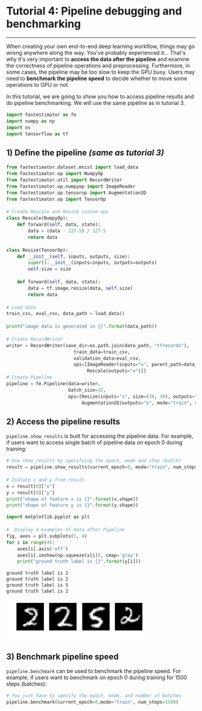 # Tutorial 4: Pipeline debugging and benchmarking
___
When creating your own end-to-end deep learning workflow, things may go wrong anywhere along the way. You've probably experienced it... That's why it's very important to __access the data after the pipeline__ and examine the correctness of pipeline operations and preprocessing. Furthermore, in some cases, the pipeline may be too slow to keep the GPU busy. Users may need to __benchmark the pipeline speed__ to decide whether to move some operations to GPU or not.

In this tutorial, we are going to show you how to access pipeline results and do pipeline benchmarking. We will use the same pipeline as in tutorial 3.


```python
import fastestimator as fe
import numpy as np
import os
import tensorflow as tf
```

## 1) Define the pipeline *(same as tutorial 3)*


```python
from fastestimator.dataset.mnist import load_data
from fastestimator.op import NumpyOp
from fastestimator.util import RecordWriter
from fastestimator.op.numpyop import ImageReader
from fastestimator.op.tensorop import Augmentation2D
from fastestimator.op import TensorOp

# Create Rescale and Resize custom ops
class Rescale(NumpyOp):
    def forward(self, data, state):
        data = (data - 127.5) / 127.5
        return data

class Resize(TensorOp):
    def __init__(self, inputs, outputs, size):
        super().__init__(inputs=inputs, outputs=outputs)
        self.size = size

    def forward(self, data, state):
        data = tf.image.resize(data, self.size)
        return data

# Load data
train_csv, eval_csv, data_path = load_data()

print("image data is generated in {}".format(data_path))

# Create RecordWriter
writer = RecordWriter(save_dir=os.path.join(data_path, "tfrecords"),
                         train_data=train_csv,
                         validation_data=eval_csv,
                         ops=[ImageReader(inputs="x", parent_path=data_path, grey_scale=True),
                              Rescale(outputs="x")])
# Create Pipeline
pipeline = fe.Pipeline(data=writer,
                       batch_size=32,
                       ops=[Resize(inputs="x", size=(30, 30), outputs="x"),
                            Augmentation2D(outputs="x", mode="train", rotation_range=15)])
```

## 2) Access the pipeline results

`pipeline.show_results` is built for accessing the pipeline data.
For example, if users want to access single batch of pipeline data on epoch 0 during training:


```python
# Use show_results by specifying the epoch, mode and step (batch)
result = pipeline.show_results(current_epoch=0, mode="train", num_steps=1)

# Isolate x and y from result
x = result[0]["x"]
y = result[0]["y"]
print("shape of feature x is {}".format(x.shape))
print("shape of feature y is {}".format(y.shape))
```


```python
import matplotlib.pyplot as plt

#  Display 4 examples of data after Pipeline
fig, axes = plt.subplots(1, 4)
for i in range(4):
    axes[i].axis('off')
    axes[i].imshow(np.squeeze(x[i]), cmap='gray')
    print("ground truth label is {}".format(y[i]))
```

    ground truth label is 2
    ground truth label is 2
    ground truth label is 5
    ground truth label is 2



![png](../../assets/tutorial/t04_pipeline_debug_benchmark_files/t04_pipeline_debug_benchmark_6_1.png)


## 3) Benchmark pipeline speed

`pipeline.benchmark` can be used to benchmark the pipeline speed.
For example, if users want to benchmark on epoch 0 during training for 1500 steps (batches):


```python
# You just have to specify the epoch, mode, and number of batches
pipeline.benchmark(current_epoch=0,mode="train", num_steps=1500)
```

